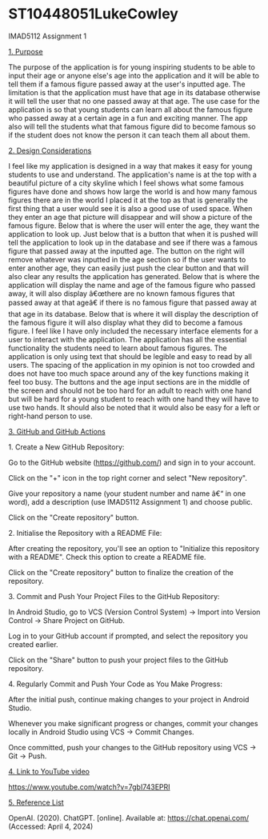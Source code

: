 # ST10448051LukeCowley
IMAD5112 Assignment 1

<u>1. Purpose</u>

The purpose of the application is for young inspiring students to be
able to input their age or anyone else's age into the application and it
will be able to tell them if a famous figure passed away at the user's
inputted age. The limitation is that the application must have that age
in its database otherwise it will tell the user that no one passed away
at that age. The use case for the application is so that young students
can learn all about the famous figure who passed away at a certain age
in a fun and exciting manner. The app also will tell the students what
that famous figure did to become famous so if the student does not know
the person it can teach them all about them.

<u>2. Design Considerations</u>

I feel like my application is designed in a way that makes it easy for
young students to use and understand. The application's name is at the
top with a beautiful picture of a city skyline which I feel shows what
some famous figures have done and shows how large the world is and how
many famous figures there are in the world I placed it at the top as
that is generally the first thing that a user would see it is also a
good use of used space. When they enter an age that picture will
disappear and will show a picture of the famous figure. Below that is
where the user will enter the age, they want the application to look up.
Just below that is a button that when it is pushed will tell the
application to look up in the database and see if there was a famous
figure that passed away at the inputted age. The button on the right
will remove whatever was inputted in the age section so if the user
wants to enter another age, they can easily just push the clear button
and that will also clear any results the application has generated.
Below that is where the application will display the name and age of the
famous figure who passed away, it will also display â€œthere are no known
famous figures that passed away at that ageâ€ if there is no famous
figure that passed away at that age in its database. Below that is where
it will display the description of the famous figure it will also
display what they did to become a famous figure. I feel like I have only
included the necessary interface elements for a user to interact with
the application. The application has all the essential functionality the
students need to learn about famous figures. The application is only
using text that should be legible and easy to read by all users. The
spacing of the application in my opinion is not too crowded and does not
have too much space around any of the key functions making it feel too
busy. The buttons and the age input sections are in the middle of the
screen and should not be too hard for an adult to reach with one hand
but will be hard for a young student to reach with one hand they will
have to use two hands. It should also be noted that it would also be
easy for a left or right-hand person to use.

<u>3. GitHub and GitHub Actions</u>

1\. Create a New GitHub Repository:

Go to the GitHub website (https://github.com/) and sign in to your
account.

Click on the "+" icon in the top right corner and select "New
repository".

Give your repository a name (your student number and name â€“ in one
word), add a description (use IMAD5112 Assignment 1) and choose public.

Click on the "Create repository" button.

2\. Initialise the Repository with a README File:

After creating the repository, you'll see an option to "Initialize this
repository with a README". Check this option to create a README file.

Click on the "Create repository" button to finalize the creation of the
repository.

3\. Commit and Push Your Project Files to the GitHub Repository:

In Android Studio, go to VCS (Version Control System) -> Import into
Version Control -> Share Project on GitHub.

Log in to your GitHub account if prompted, and select the repository you
created earlier.

Click on the "Share" button to push your project files to the GitHub
repository.

4\. Regularly Commit and Push Your Code as You Make Progress:

After the initial push, continue making changes to your project in
Android Studio.

Whenever you make significant progress or changes, commit your changes
locally in Android Studio using VCS -> Commit Changes.

Once committed, push your changes to the GitHub repository using VCS ->
Git -> Push.

<u>4. Link to YouTube video</u>

<https://www.youtube.com/watch?v=7gbI743EPRI>

<u>5. Reference List</u>

OpenAI. (2020). ChatGPT. \[online\]. Available at:
<https://chat.openai.com/> (Accessed: April 4, 2024)
